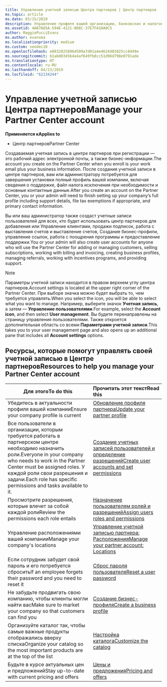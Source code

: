 ```yaml
---
title: Управление учетной записью Центра партнеров | Центр партнеров
ms.topic: article
ms.date: 03/15/2019
description: Управление профиля вашей организации, банковских и налоговых сведений и пользователей в центре партнеров.
ms.assetid: 4A07A85A-594E-4121-808C-37E7FA18A0C5
author: MaggiePucciEvans
ms.author: evansma
ms.localizationpriority: medium
ms.custom: seodec18
ms.openlocfilehash: e08328258964509a7d01a4e4624d01025cc8449e
ms.sourcegitcommit: b1ab80345b4e4af649fb8cc51d96d798e0791ade
ms.translationtype: HT
ms.contentlocale: ru-RU
ms.lasthandoff: 04/23/2019
ms.locfileid: "62134244"
---
```

# <a name="manage-your-partner-center-account"></a><span data-ttu-id="16b52-103">Управление учетной записью Центра партнеров</span><span class="sxs-lookup"><span data-stu-id="16b52-103">Manage your Partner Center account</span></span>

<span data-ttu-id="16b52-104">**Применяется к**</span><span class="sxs-lookup"><span data-stu-id="16b52-104">**Applies to**</span></span>

-  <span data-ttu-id="16b52-105">Центр партнеров</span><span class="sxs-lookup"><span data-stu-id="16b52-105">Partner Center</span></span>

<span data-ttu-id="16b52-106">Создаваемая учетная запись в центре партнеров при регистрации — это рабочий адрес электронной почты, а также бизнес-информации.</span><span class="sxs-lookup"><span data-stu-id="16b52-106">The account you create on the Partner Center when you enroll is your work email plus your business information.</span></span> <span data-ttu-id="16b52-107">После создания учетной записи в центре партнеров, вам или администратору потребуется для завершения установки полный профиль вашей компании, включая сведения о поддержке, файл налога исключения при необходимости и основные контактные данные.</span><span class="sxs-lookup"><span data-stu-id="16b52-107">After you create an account on the Partner Center, you or your admin will need to finish setting up your company’s full profile including support details, file tax exemptions if appropriate, and primary contact information.</span></span> 

<span data-ttu-id="16b52-108">Вы или ваш администратор также создаст учетные записи пользователей для всех, кто будет использовать центр партнеров для добавления или Управление клиентами, продажи подписок, работа с выставления счетов и выставление счетов, Создание бизнес-профили, управление ссылок, работа с поощрения программы и предоставление поддержки.</span><span class="sxs-lookup"><span data-stu-id="16b52-108">You or your admin will also create user accounts for anyone who will use the Partner Center for adding or managing customers, selling subscriptions, working with billing and invoicing, creating business profiles, managing referrals, working with incentives programs, and providing support.</span></span>

>[!NOTE]
><span data-ttu-id="16b52-109">Параметры учетной записи находится в правом верхнем углу центра партнеров.</span><span class="sxs-lookup"><span data-stu-id="16b52-109">Account settings is located at the upper right corner of the Partner Center.</span></span> <span data-ttu-id="16b52-110">При выборе значка можно будет выбрать то, чем требуется управлять.</span><span class="sxs-lookup"><span data-stu-id="16b52-110">When you select the icon, you will be able to select what you want to manage.</span></span> <span data-ttu-id="16b52-111">Например, выберите значок **Учетная запись**, а затем — **Управление пользователями**.</span><span class="sxs-lookup"><span data-stu-id="16b52-111">For example, select the **Account icon**, and then select **User management**.</span></span> <span data-ttu-id="16b52-112">Вы будете перенаправлены на страницу управления пользователями. Также откроется дополнительная область со всеми **Параметрами учетной записи**.</span><span class="sxs-lookup"><span data-stu-id="16b52-112">This takes you to your user management page and also opens up an additional pane that includes all **Account settings** options.</span></span>


## <a name="resources-to-help-you-manage-your-partner-center-account"></a><span data-ttu-id="16b52-113">Ресурсы, которые помогут управлять своей учетной записью в Центре партнеров</span><span class="sxs-lookup"><span data-stu-id="16b52-113">Resources to help you manage your Partner Center account</span></span>

|<span data-ttu-id="16b52-114">**Для этого**</span><span class="sxs-lookup"><span data-stu-id="16b52-114">**To do this**</span></span>   |<span data-ttu-id="16b52-115">**Прочитать этот текст**</span><span class="sxs-lookup"><span data-stu-id="16b52-115">**Read this**</span></span>   |
|-----------------------|:-----------------------|
|<span data-ttu-id="16b52-116">Убедитесь в актуальности профиля вашей компании</span><span class="sxs-lookup"><span data-stu-id="16b52-116">Ensure your company profile is current</span></span>   |[<span data-ttu-id="16b52-117">Обновление профиля партнера</span><span class="sxs-lookup"><span data-stu-id="16b52-117">Update your partner profile</span></span>](update-your-partner-profile.md)|
|<span data-ttu-id="16b52-118">Все пользователи в организации, которым требуется работать в партнерском центре необходимо назначить роли.</span><span class="sxs-lookup"><span data-stu-id="16b52-118">Everyone in your company who needs to work in the Partner Center must be assigned roles.</span></span> <span data-ttu-id="16b52-119">У каждой роли свои разрешения и задачи.</span><span class="sxs-lookup"><span data-stu-id="16b52-119">Each role has specific permissions and tasks available to it.</span></span>|[<span data-ttu-id="16b52-120">Создание учетных записей пользователей и определение разрешений</span><span class="sxs-lookup"><span data-stu-id="16b52-120">Create user accounts and set permissions</span></span>](create-user-accounts-and-set-permissions.md)|
|<span data-ttu-id="16b52-121">Просмотрите разрешения, которые влечет за собой каждой роли</span><span class="sxs-lookup"><span data-stu-id="16b52-121">Review the permissions each role entails</span></span>|[<span data-ttu-id="16b52-122">Назначение пользователям ролей и разрешений</span><span class="sxs-lookup"><span data-stu-id="16b52-122">Assign users roles and permissions</span></span>](permissions-overview.md)
|<span data-ttu-id="16b52-123">Управление расположениями вашей компании</span><span class="sxs-lookup"><span data-stu-id="16b52-123">Manage your company's locations</span></span>|[<span data-ttu-id="16b52-124">Управление учетной записью партнера: Расположения</span><span class="sxs-lookup"><span data-stu-id="16b52-124">Manage your partner account: Locations</span></span>](manage-locations.md)
|<span data-ttu-id="16b52-125">Если сотрудник забудет свой пароль и его потребуется сбросить</span><span class="sxs-lookup"><span data-stu-id="16b52-125">If an employee forgets their password and you need to reset it</span></span>  |[<span data-ttu-id="16b52-126">Сброс пароля пользователя</span><span class="sxs-lookup"><span data-stu-id="16b52-126">Reset a user password</span></span>](reset-a-user-password.md)|
|<span data-ttu-id="16b52-127">Не забудьте продвигать свою компанию, чтобы клиенты могли найти вас</span><span class="sxs-lookup"><span data-stu-id="16b52-127">Make sure to market your company so that customers can find you</span></span>   |[<span data-ttu-id="16b52-128">Создание бизнес-профиля</span><span class="sxs-lookup"><span data-stu-id="16b52-128">Create a business profile</span></span>](create-a-marketing-profile.md)|
|<span data-ttu-id="16b52-129">Организуйте каталог так, чтобы самые важные продукты отображались вверху списка</span><span class="sxs-lookup"><span data-stu-id="16b52-129">Organize your catalog so the most important products are at the top of the list</span></span>   |[<span data-ttu-id="16b52-130">Настройка каталога</span><span class="sxs-lookup"><span data-stu-id="16b52-130">Customize the catalog</span></span>](customize-the-catalog.md)|
|<span data-ttu-id="16b52-131">Будьте в курсе актуальных цен и предложений</span><span class="sxs-lookup"><span data-stu-id="16b52-131">Stay up-to-date with current pricing and offers</span></span>   |[<span data-ttu-id="16b52-132">Цены и предложения</span><span class="sxs-lookup"><span data-stu-id="16b52-132">Pricing and offers</span></span>](pricing-and-offers.md)|













 

 



